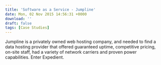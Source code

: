 ```yaml
---
title: 'Software as a Service - Jumpline'
date: Mon, 02 Nov 2015 14:56:31 +0000
download: ''
draft: false
tags: [Case Studies]
---
```


Jumpline is a privately owned web hosting company, and needed to find a data hosting provider that offered guaranteed uptime, competitive pricing, on-site staff, had a variety of network carriers and proven power capabilities. Enter Expedient.
